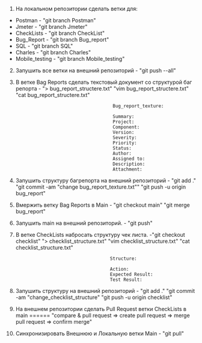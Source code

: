 1. На локальном репозитории сделать ветки для:
- Postman - "git branch Postman"
- Jmeter - "git branch Jmeter"
- CheckLists - "git branch CheckList"
- Bug_Report - "git branch Bug_report"
- SQL - "git branch SQL"
- Charles - "git branch Charles"
- Mobile_testing - "git branch Mobile_testing"

2. Запушить все ветки на внешний репозиторий - "git push --all"

3. В ветке Bag Reports сделать текстовый документ со структурой баг репорта - "> bug_report_structere.txt"
									      "vim bug_report_structere.txt"						     
									      "cat bug_report_structere.txt"
									      

									       Bug_report_texture:

									       Summary:
									       Project:
									       Component:
									       Version:
									       Severity:
									       Priority:
									       Status:
									       Author:
									       Assigned to:
									       Description:
									       Attachment:

4. Запушить структуру багрепорта на внешний репозиторий - "git add ."
									      "git commit -am "change bug_report_texture.txt""
									      "git push -u origin bug_report"

5. Вмержить ветку Bag Reports в Main - "git checkout main"
									      "git merge bug_report"

6. Запушить main на внешний репозиторий. - "git push"

7. В ветке CheckLists набросать структуру чек листа. -"git checkout checklist"
									      "> checklist_structure.txt"
									      "vim checklist_structure.txt"
									      "cat checklist_structure.txt"

									      Structure:

									      Action:
									      Expected Result:
									      Test Result:



8. Запушить структуру на внешний репозиторий - "git add ."
									      "git commit -am "change_checklist_structure"
									      "git push -u origin checklist"

9. На внешнем репозитории сделать Pull Request ветки CheckLists в main ====== "compare & pull request => create pull request => merge pull request => confirm merge"

10. Синхронизировать Внешнюю и Локальную ветки Main - "git pull"
